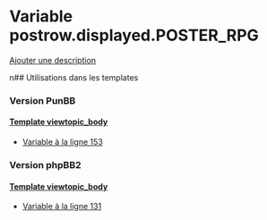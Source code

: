 # Variable postrow.displayed.POSTER_RPG
[Ajouter une description](https://fa-tvars.appspot.com/postrow.displayed.POSTER_RPG)

n## Utilisations dans les templates

### Version PunBB

#### [Template viewtopic_body](punbb/viewtopic_body.md)
* [Variable à la ligne 153](../punbb/viewtopic_body.tpl#L153)

### Version phpBB2

#### [Template viewtopic_body](subsilver/viewtopic_body.md)
* [Variable à la ligne 131](../subsilver/viewtopic_body.tpl#L131)
